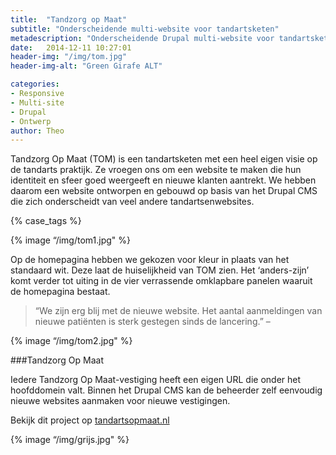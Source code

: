 ```yaml
---
title:  "Tandzorg op Maat"
subtitle: "Onderscheidende multi-website voor tandartsketen"
metadescription: "Onderscheidende Drupal multi-website voor tandartsketen"
date:   2014-12-11 10:27:01
header-img: "/img/tom.jpg"
header-img-alt: "Green Girafe ALT"

categories:
- Responsive 
- Multi-site 
- Drupal 
- Ontwerp
author: Theo
---
```

Tandzorg Op Maat (TOM) is een tandartsketen met een heel eigen visie op de tandarts praktijk. Ze vroegen ons om een website te maken die hun identiteit en sfeer goed weergeeft en nieuwe klanten aantrekt. We hebben daarom een website ontworpen en gebouwd op basis van het Drupal CMS die zich onderscheidt van veel andere tandartsenwebsites.

{% case_tags %} 

{% image “/img/tom1.jpg" %}

Op de homepagina hebben we gekozen voor kleur in plaats van het standaard wit. Deze laat de huiselijkheid van TOM zien. Het ‘anders-zijn’ komt verder tot uiting in de vier verrassende omklapbare panelen waaruit de homepagina bestaat.

> “We zijn erg blij met de nieuwe website. Het aantal aanmeldingen van nieuwe patiënten is sterk gestegen sinds de lancering.” – 

{% image “/img/tom2.jpg" %}

###Tandzorg Op Maat

Iedere Tandzorg Op Maat-vestiging heeft een eigen URL die onder het hoofddomein valt. Binnen het Drupal CMS kan de beheerder zelf eenvoudig nieuwe websites aanmaken voor nieuwe vestigingen.

Bekijk dit project op <a href="http://tandartsopmaat.nl/" target="_blank">tandartsopmaat.nl</a>

{% image “/img/grijs.jpg" %}
